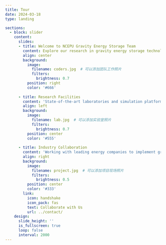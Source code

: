 ```yaml
---
title: Tour
date: 2024-03-18
type: landing

sections:
  - block: slider
    content:
      slides:
      - title: Welcome to NCEPU Gravity Energy Storage Team
        content: Explore our research in gravity energy storage technology...
        align: center
        background:
          image:
            filename: coders.jpg  # 可以添加团队工作照片
            filters:
              brightness: 0.7
          position: right
          color: '#666'
      
      - title: Research Facilities 
        content: 'State-of-the-art laboratories and simulation platforms for energy storage research'
        align: left
        background:
          image:
            filename: lab.jpg  # 可以添加实验室照片
            filters:
              brightness: 0.7
          position: center
          color: '#555'
      
      - title: Industry Collaboration
        content: 'Working with leading energy companies to implement gravity storage solutions'
        align: right
        background:
          image:
            filename: project.jpg  # 可以添加项目现场照片
            filters:
              brightness: 0.5
          position: center
          color: '#333'
        link:
          icon: handshake
          icon_pack: fas
          text: Collaborate with Us
          url: ../contact/
    design:
      slide_height: ''
      is_fullscreen: true
      loop: false
      interval: 2000
---
```

